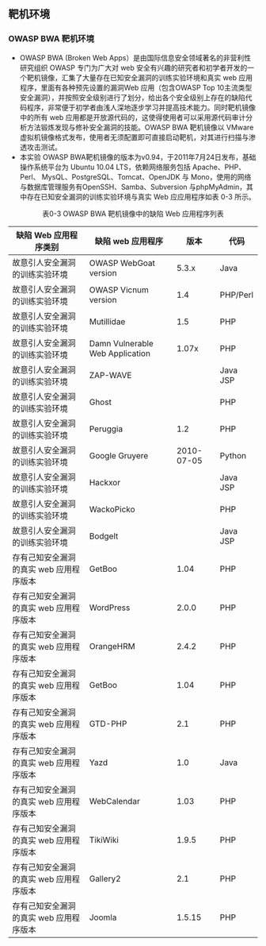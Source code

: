## 靶机环境
### OWASP BWA 靶机环境
- OWASP BWA (Broken Web Apps）是由国际信息安全领域著名的非营利性研究组织 OWASP 专门为广大对 web 安全有兴趣的研究者和初学者开发的一个靶机镜像，汇集了大量存在已知安全漏洞的训练实验环境和真实 web 应用程序，里面有各种预先设置的漏洞Web 应用（包含OWASP Top 10主流类型安全漏洞），并按照安全级别进行了划分，给出各个安全级别上存在的缺陷代码程序，非常便于初学者由浅人深地逐步学习并提高技术能力。同时靶机镜像中的所有 web 应用都是开放源代码的，这使得使用者可以采用源代码审计分析方法锻炼发现与修补安全漏洞的技能。OWASP BWA 靶机镜像以 VMware 虚拟机镜像格式发布，使用者无须配置即可直接启动靶机，对其进行扫描与渗透攻击测试。
- 本实验 OWASP BWA靶机镜像的版本为v0.94，于2011年7月24日发布，基础操作系统平台为 Ubuntu 10.04 LTS，依赖网络服务包括 Apache、PHP、Perl、 MysQL、PostgreSQL、Tomcat、OpenJDK 与 Mono，使用的网络与数据库管理服务有OpenSSH、Samba、Subversion 与phpMyAdmin，其中存在已知安全漏洞的训练实验环境与真实 Web 应应用程序如表 0-3 所示。

<center>

表0-3 OWASP BWA 靶机镜像中的缺陷 Web 应用程序列表

| 缺陷 Web 应用程序类别                  | 缺陷 web 应用程序       | 版本                |   代码             |   
| ----------------------------------- | ------------------    | ------------------ | ------------------ |
| 故意引人安全漏洞的训练实验环境           | OWASP WebGoat version | 5.3.x              | Java               |
| 故意引人安全漏洞的训练实验环境           | OWASP Vicnum version  | 1.4                | PHP/Perl           |
| 故意引人安全漏洞的训练实验环境           | Mutillidae            | 1.5                | PHP                |
| 故意引人安全漏洞的训练实验环境           | Damn Vulnerable Web Application | 1.07x    | PHP                |
| 故意引人安全漏洞的训练实验环境           | ZAP-WAVE              |                    | Java JSP           |
| 故意引人安全漏洞的训练实验环境           | Ghost                 |                    | PHP                |
| 故意引人安全漏洞的训练实验环境           | Peruggia              | 1.2                | PHP                |
| 故意引人安全漏洞的训练实验环境           | Google Gruyere        | 2010-07-05         | Python             |
| 故意引人安全漏洞的训练实验环境           | Hackxor               |                    | Java JSP           |
| 故意引人安全漏洞的训练实验环境           | WackoPicko            |                    | PHP                |
| 故意引人安全漏洞的训练实验环境           | Bodgelt               |                    | Java JSP           |
| 存有己知安全漏洞的真实 web 应用程序版本           | GetBoo        | 1.04              | PHP                |
| 存有己知安全漏洞的真实 web 应用程序版本           | WordPress      | 2.0.0            | PHP                |
| 存有己知安全漏洞的真实 web 应用程序版本           | OrangeHRM     | 2.4.2             | PHP                |
| 存有己知安全漏洞的真实 web 应用程序版本           |GetBoo         | 1.04              | PHP                |
| 存有己知安全漏洞的真实 web 应用程序版本           | GTD-PHP       | 2.1               | PHP                |
| 存有己知安全漏洞的真实 web 应用程序版本           | Yazd          | 1.0               | Java               |
| 存有己知安全漏洞的真实 web 应用程序版本           | WebCalendar   | 1.03              | PHP                |
| 存有己知安全漏洞的真实 web 应用程序版本           | TikiWiki      | 1.9.5             | PHP                |
| 存有己知安全漏洞的真实 web 应用程序版本           | Gallery2      | 2.1               | PHP                |
| 存有己知安全漏洞的真实 web 应用程序版本           | Joomla        | 1.5.15            | PHP                |

</center>